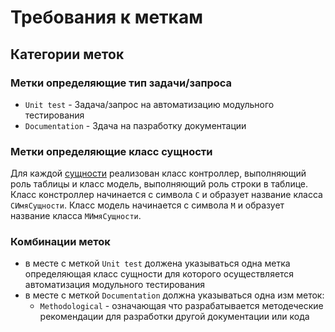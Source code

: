 # Требования к меткам
## Категории меток
### Метки определяющие тип задачи/запроса
- `Unit test` - Задача/запрос на автоматизацию модульного тестирования
- `Documentation` - Здача на пазработку документации
### Метки определяющие класс сущности
Для каждой [сущности](/Docs/entities.md) реализован класс контроллер, выполняющий роль таблицы и класс модель, выполняющий роль строки в таблице.
Класс констроллер начинается с символа `C` и образует название класса `CИмяСущности`. Класс модель начинается с символа `M` и образует название класса `MИмяСущности`.
### Комбинации меток
- в месте с меткой `Unit test` должена указываться одна метка определяющая класс сущности для которого осуществляется автоматизация модульного тестирования
- в месте с меткой `Documentation` должна указываться одна изм меток:
   - `Methodological` - означающая что разрабатывается методеческие рекомендации для разработки другой документации или кода

